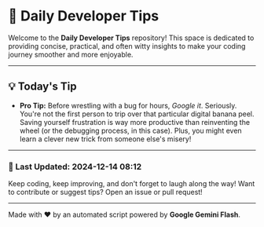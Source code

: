 
# 🌟 Daily Developer Tips

Welcome to the **Daily Developer Tips** repository! This space is dedicated to providing concise, practical, and often witty insights to make your coding journey smoother and more enjoyable.

---

## 💡 Today's Tip

- **Pro Tip:**  Before wrestling with a bug for hours,  *Google it*. Seriously.  You're not the first person to trip over that particular digital banana peel.  Saving yourself frustration is way more productive than reinventing the wheel (or the debugging process, in this case).  Plus, you might even learn a clever new trick from someone else's misery!

---

### 📅 Last Updated: 2024-12-14 08:12

Keep coding, keep improving, and don't forget to laugh along the way! Want to contribute or suggest tips? Open an issue or pull request!

---

Made with ❤️ by an automated script powered by **Google Gemini Flash**.

